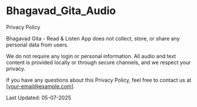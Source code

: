 # Bhagavad_Gita_Audio
Privacy Policy

Bhagavad Gita - Read & Listen App does not collect, store, or share any personal data from users.

We do not require any login or personal information. All audio and text content is provided locally or through secure channels, and we respect your privacy.

If you have any questions about this Privacy Policy, feel free to contact us at [your-email@example.com].

Last Updated: 05-07-2025
